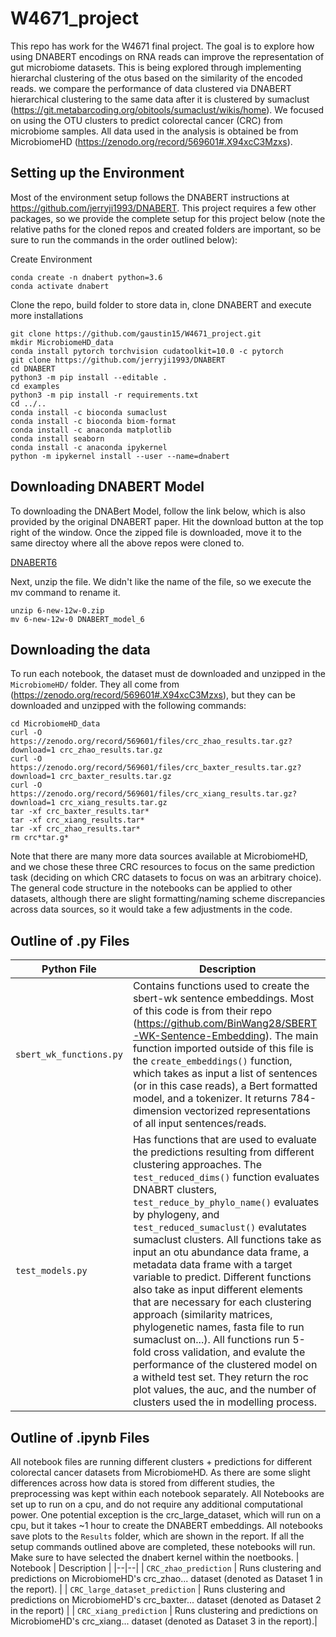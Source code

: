 # W4671_project

This repo has work for the W4671 final project. The goal is to explore how using DNABERT encodings on RNA reads can improve the representation of gut microbiome datasets. This is being explored through implementing hierarchal clustering of the otus based on the similarity of the encoded reads. we compare the performance of data clustered via DNABERT hierarchical clustering to the same data after it is clustered by sumaclust (https://git.metabarcoding.org/obitools/sumaclust/wikis/home). We focused on using the OTU clusters to predict colorectal cancer (CRC) from microbiome samples. All data used in the analysis is obtained be from MicrobiomeHD (https://zenodo.org/record/569601#.X94xcC3Mzxs).

Setting up the Environment
-------------------------
Most of the environment setup follows the DNABERT instructions at https://github.com/jerryji1993/DNABERT. This project requires a few other packages, so we provide the complete setup for this project below (note the relative paths for the cloned repos and created folders are important, so be sure to run the commands in the order outlined below):

Create Environment
```
conda create -n dnabert python=3.6
conda activate dnabert
```
Clone the repo, build folder to store data in, clone DNABERT and execute more installations
```
git clone https://github.com/gaustin15/W4671_project.git 
mkdir MicrobiomeHD_data
conda install pytorch torchvision cudatoolkit=10.0 -c pytorch
git clone https://github.com/jerryji1993/DNABERT
cd DNABERT
python3 -m pip install --editable .
cd examples
python3 -m pip install -r requirements.txt
cd ../..
conda install -c bioconda sumaclust
conda install -c bioconda biom-format
conda install -c anaconda matplotlib 
conda install seaborn
conda install -c anaconda ipykernel
python -m ipykernel install --user --name=dnabert
```

Downloading DNABERT Model
-----------------------
To downloading the DNABert Model, follow the link below, which is also provided by the original DNABERT paper. Hit the download button at the top right of the window. Once the zipped file is downloaded, move it to the same directoy where all the above repos were cloned to.

[DNABERT6](https://northwestern.box.com/s/g8m974tr86h0pvnpymxq84f1yxlhnvbi)

Next, unzip the file. We didn't like the name of the file, so we execute the mv command to rename it.
```
unzip 6-new-12w-0.zip
mv 6-new-12w-0 DNABERT_model_6
```

Downloading the data
-------------------
To run each notebook, the dataset must de downloaded and unzipped in the `MicrobiomeHD/` folder. They all come from (https://zenodo.org/record/569601#.X94xcC3Mzxs), but they can be downloaded and unzipped with the following commands:
```
cd MicrobiomeHD_data
curl -O https://zenodo.org/record/569601/files/crc_zhao_results.tar.gz?download=1 crc_zhao_results.tar.gz
curl -O https://zenodo.org/record/569601/files/crc_baxter_results.tar.gz?download=1 crc_baxter_results.tar.gz
curl -O https://zenodo.org/record/569601/files/crc_xiang_results.tar.gz?download=1 crc_xiang_results.tar.gz
tar -xf crc_baxter_results.tar*
tar -xf crc_xiang_results.tar*
tar -xf crc_zhao_results.tar*
rm crc*tar.g*
```
Note that there are many more data sources available at MicrobiomeHD, and we chose these three CRC resources to focus on the same prediction task (deciding on which CRC datasets to focus on was an arbitrary choice). The general code structure in the notebooks can be applied to other datasets, although there are slight formatting/naming scheme discrepancies across data sources, so it would take a few adjustments in the code.


Outline of .py Files
----------------
| Python File | Description |
|--|--|
| `sbert_wk_functions.py` | Contains functions used to create the sbert-wk sentence embeddings. Most of this code is from their repo (https://github.com/BinWang28/SBERT-WK-Sentence-Embedding). The main function imported outside of this file is the `create_embeddings()` function, which takes as input a list of sentences (or in this case reads), a Bert formatted model, and a tokenizer. It returns 784-dimension vectorized representations of all input sentences/reads.|
| `test_models.py` | Has functions that are used to evaluate the predictions resulting from different clustering approaches. The `test_reduced_dims()` function evaluates DNABRT clusters, `test_reduce_by_phylo_name()` evaluates by phylogeny, and `test_reduced_sumaclust()` evalutates sumaclust clusters. All functions take as input an otu abundance data frame, a metadata data frame with a target variable to predict. Different functions also take as input different elements that are necessary for each clustering approach (similarity matrices, phylogenetic names, fasta file to run sumaclust on...). All functions run 5-fold cross validation, and evalute the performance of the clustered model on a witheld test set. They return the roc plot values, the auc, and the number of clusters used the in modelling process. |

Outline of .ipynb Files
---------------------
All notebook files are running different clusters + predictions for different colorectal cancer datasets from MicrobiomeHD. As there are some slight differences across how data is stored from different studies, the preprocessing was kept within each notebook separately. All Notebooks are set up to run on a cpu, and do not require any additional computational power. One potential exception is the crc_large_dataset, which will run on a cpu, but it takes ~1 hour to create the DNABERT embeddings. All notebooks save plots to the `Results` folder, which are shown in the report. If all the setup commands outlined above are completed, these notebooks will run. Make sure to have selected the dnabert kernel within the noetbooks. 
| Notebook | Description |
|--|--|
| `CRC_zhao_prediction` | Runs clustering and predictions on MicrobiomeHD's crc_zhao... dataset (denoted as Dataset 1 in the report).  |
| `CRC_large_dataset_prediction` | Runs clustering and predictions on MicrobiomeHD's crc_baxter... dataset (denoted as Dataset 2 in the report) |
| `CRC_xiang_prediction` | Runs clustering and predictions on MicrobiomeHD's crc_xiang... dataset (denoted as Dataset 3 in the report).|



